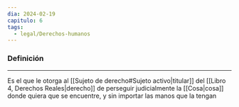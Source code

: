 ```yaml
---
dia: 2024-02-19
capitulo: 6
tags:
  - legal/Derechos-humanos
---
```

### Definición
---
Es el que le otorga al [[Sujeto de derecho#Sujeto activo|titular]] del [[Libro 4, Derechos Reales|derecho]] de perseguir judicialmente la [[Cosa|cosa]] donde quiera que se encuentre, y sin importar las manos que la tengan 